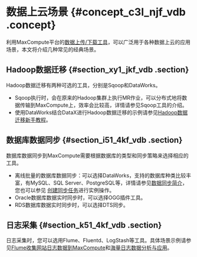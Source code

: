 # 数据上云场景 {#concept_c3l_njf_vdb .concept}

利用MaxCompute平台的[数据上传/下载工具](cn.zh-CN/用户指南/数据上传下载/工具介绍.md)，可以广泛用于各种数据上云的应用场景，本文将介绍几种常见的经典场景。

## Hadoop数据迁移 {#section_xy1_jkf_vdb .section}

Hadoop数据迁移有两种可选的工具，分别是Sqoop和DataWorks。

-   Sqoop执行时，会在原来的Hadoop集群上执行MR作业，可以分布式地将数据传输到MaxCompute上，效率会比较高，详情请参见Sqoop工具的介绍。
-   使用DataWorks结合DataX进行Hadoop数据迁移的示例请参见[Hadoop数据迁移新手教程](https://yq.aliyun.com/articles/65312)。


## 数据库数据同步 {#section_i51_4kf_vdb .section}

数据库数据同步到MaxCompute需要根据数据库的类型和同步策略来选择相应的工具。

-   离线批量的数据库数据同步：可以选择DataWorks，支持的数据库种类比较丰富，有MySQL、SQL Server、PostgreSQL等，详情请参见[数据同步简介](https://help.aliyun.com/document_detail/47677.html)，您也可以参见 [创建同步任务](https://help.aliyun.com/document_detail/30269.html)进行实例操作。
-   Oracle数据库数据实时同步时，可以选择OGG插件工具。
-   RDS数据库数据实时同步时，可以选择DTS同步。

## 日志采集 {#section_k51_4kf_vdb .section}

日志采集时，您可以选用Flume、Fluentd、LogStash等工具。具体场景示例请参见[Flume收集网站日志数据到MaxCompute](https://yq.aliyun.com/articles/66600)和[海量日志数据分析与应用](https://yq.aliyun.com/articles/61912)。

